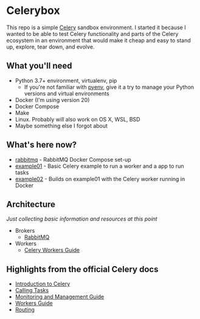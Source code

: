 # Celerybox

This repo is a simple [Celery](https://docs.celeryq.dev/) sandbox environment. I started it because I wanted to be able to test Celery functionality and parts of the Celery ecosystem in an environment that would make it cheap and easy to stand up, explore, tear down, and evolve.


## What you'll need

* Python 3.7+ environment, virtualenv, pip
    * If you're not familiar with [pyenv](https://github.com/pyenv/pyenv), give it a try to manage your Python versions and virtual environments
* Docker (I'm using version 20)
* Docker Compose
* Make
* Linux. Probably will also work on OS X, WSL, BSD
* Maybe something else I forgot about

## What's here now?

* [rabbitmq](./rabbitmq) - RabbitMQ Docker Compose set-up
* [example01](./example01) - Basic Celery example to run a worker and a app to run tasks
* [example02](./example02) - Builds on example01 with the Celery worker running in Docker

## Architecture

*Just collecting basic information and resources at this point*

* Brokers
    * [RabbitMQ](https://www.rabbitmq.com/)
* Workers
    * [Celery Workers Guide](https://docs.celeryq.dev/en/stable/userguide/workers.html)

## Highlights from the official Celery docs

* [Introduction to Celery](https://docs.celeryq.dev/en/stable/getting-started/introduction.html)
* [Calling Tasks](https://docs.celeryq.dev/en/stable/userguide/calling.html)
* [Monitoring and Management Guide](https://docs.celeryq.dev/en/stable/userguide/monitoring.html)
* [Workers Guide](https://docs.celeryq.dev/en/stable/userguide/workers.html)
* [Routing](https://docs.celeryq.dev/en/stable/userguide/routing.html)
